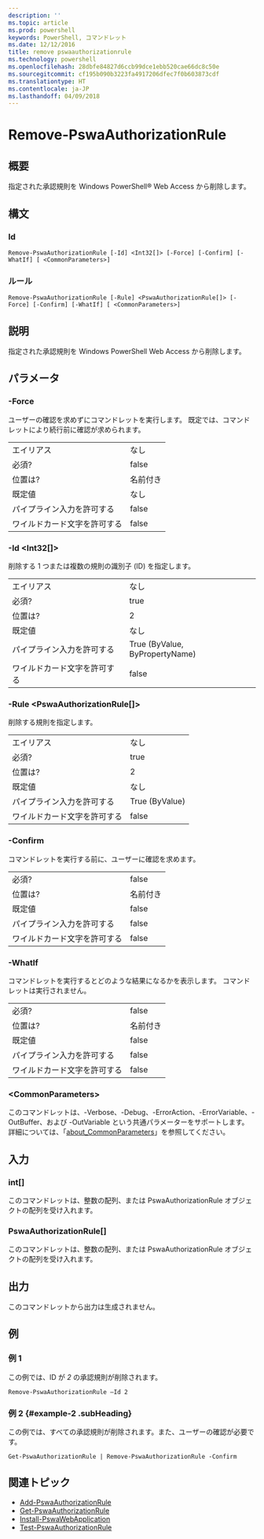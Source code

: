 ```yaml
---
description: ''
ms.topic: article
ms.prod: powershell
keywords: PowerShell, コマンドレット
ms.date: 12/12/2016
title: remove pswaauthorizationrule
ms.technology: powershell
ms.openlocfilehash: 28dbfe84827d6ccb99dce1ebb520cae66dc8c50e
ms.sourcegitcommit: cf195b090b3223fa4917206dfec7f0b603873cdf
ms.translationtype: HT
ms.contentlocale: ja-JP
ms.lasthandoff: 04/09/2018
---
```

# <a name="remove-pswaauthorizationrule"></a>Remove-PswaAuthorizationRule

## <a name="synopsis"></a>概要

指定された承認規則を Windows PowerShell® Web Access から削除します。

## <a name="syntax"></a>構文

### <a name="id"></a>Id
```
Remove-PswaAuthorizationRule [-Id] <Int32[]> [-Force] [-Confirm] [-WhatIf] [ <CommonParameters>]
```

### <a name="rule"></a>ルール
```
Remove-PswaAuthorizationRule [-Rule] <PswaAuthorizationRule[]> [-Force] [-Confirm] [-WhatIf] [ <CommonParameters>]
```

## <a name="description"></a>説明

指定された承認規則を Windows PowerShell Web Access から削除します。

## <a name="parameters"></a>パラメータ

### <a name="-force"></a>-Force

ユーザーの確認を求めずにコマンドレットを実行します。 既定では、コマンドレットにより続行前に確認が求められます。

|||
|-|-|
| エイリアス                              | なし                                 |
| 必須?                            | false                                |
| 位置は?                            | 名前付き                                |
| 既定値                        | なし                                 |
| パイプライン入力を許可する               | false                                |
| ワイルドカード文字を許可する          | false                                |

### <a name="-id-ltint32gt"></a>-Id &lt;Int32\[\]&gt;

削除する 1 つまたは複数の規則の識別子 (ID) を指定します。

|||
|-|-|
| エイリアス                              | なし                                 |
| 必須?                            | true                                 |
| 位置は?                            | 2                                    |
| 既定値                        | なし                                 |
| パイプライン入力を許可する               | True (ByValue, ByPropertyName)       |
| ワイルドカード文字を許可する          | false                                |

### <a name="-rule-ltpswaauthorizationrulegt"></a>-Rule &lt;PswaAuthorizationRule\[\]&gt;

削除する規則を指定します。

|||
|-|-|
| エイリアス                              | なし                                 |
| 必須?                            | true                                 |
| 位置は?                            | 2                                    |
| 既定値                        | なし                                 |
| パイプライン入力を許可する               | True (ByValue)                       |
| ワイルドカード文字を許可する          | false                                |

### <a name="-confirm"></a>-Confirm

コマンドレットを実行する前に、ユーザーに確認を求めます。

|||
|-|-|
| 必須?                            | false                                |
| 位置は?                            | 名前付き                                |
| 既定値                        | false                                |
| パイプライン入力を許可する               | false                                |
| ワイルドカード文字を許可する          | false                                |

### <a name="-whatif"></a>-WhatIf

コマンドレットを実行するとどのような結果になるかを表示します。 コマンドレットは実行されません。

|||
|-|-|
| 必須?                            | false                                |
| 位置は?                            | 名前付き                                |
| 既定値                        | false                                |
| パイプライン入力を許可する               | false                                |
| ワイルドカード文字を許可する          | false                                |

### <a name="ltcommonparametersgt"></a>&lt;CommonParameters&gt;

このコマンドレットは、-Verbose、-Debug、-ErrorAction、-ErrorVariable、-OutBuffer、および -OutVariable という共通パラメーターをサポートします。
詳細については、「[about_CommonParameters](http://go.microsoft.com/fwlink/p/?LinkID=113216)」を参照してください。

## <a name="inputs"></a>入力

### <a name="int"></a>int\[\]

このコマンドレットは、整数の配列、または PswaAuthorizationRule オブジェクトの配列を受け入れます。

### <a name="pswaauthorizationrule"></a>PswaAuthorizationRule\[\]

このコマンドレットは、整数の配列、または PswaAuthorizationRule オブジェクトの配列を受け入れます。

## <a name="outputs"></a>出力

このコマンドレットから出力は生成されません。

## <a name="examples"></a>例

### <a name="example-1"></a>例 1

この例では、ID が *2* の承認規則が削除されます。

```
Remove-PswaAuthorizationRule –Id 2
```

### <a name="example-2-example-2-subheading"></a>例 2 {#example-2 .subHeading}

この例では、すべての承認規則が削除されます。また、ユーザーの確認が必要です。

```
Get-PswaAuthorizationRule | Remove-PswaAuthorizationRule -Confirm
```

## <a name="related-topics"></a>関連トピック

- [Add-PswaAuthorizationRule](add-pswaauthorizationrule.md)
- [Get-PswaAuthorizationRule](get-pswaauthorizationrule.md)
- [Install-PswaWebApplication](install-pswawebapplication.md)
- [Test-PswaAuthorizationRule](test-pswaauthorizationrule.md)
